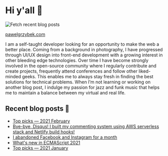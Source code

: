 # Hi y'all 👋

![Fetch recent blog posts](https://github.com/pawelgrzybek/pawelgrzybek/workflows/Fetch%20recent%20blog%20posts/badge.svg)

[pawelgrzybek.com](https://pawelgrzybek.com)

I am a self-taught developer looking for an opportunity to make the web a better place. Coming from a background in photography, I have progressed through UI/UX design into front-end development with a growing interest in other bleeding edge technologies. Over time I have become strongly involved in the open-source community where I regularly contribute and create projects, frequently attend conferences and follow other liked-minded geeks. This enables me to always stay fresh in finding the best solutions for technical problems. When I’m not learning or working on another blog post, I indulge my passion for jazz and funk music that helps me to maintain a balance between my virtual and real life.

## Recent blog posts 📝

<!-- FEED-START -->
- [Top picks — 2021 February](https://pawelgrzybek.com/top-picks-2021-february/)
- [Bye-bye, Disqus! I built my commenting system using AWS serverless stack and Netlify build hooks!](https://pawelgrzybek.com/bye-bye-disqus-i-built-my-commenting-system-using-aws-serverless-stack-and-netlify-build-hooks/)
- [I abandoned Facebook and Instagram for a month](https://pawelgrzybek.com/i-abandoned-facebook-and-instagram-for-a-month/)
- [What's new in ECMAScript 2021](https://pawelgrzybek.com/whats-new-in-ecmascript-2021/)
- [Top picks — 2021 January](https://pawelgrzybek.com/top-picks-2021-january/)
<!-- FEED-END -->
